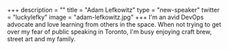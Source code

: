 +++
description = ""
title = "Adam Lefkowitz"
type = "new-speaker"
twitter = "luckylefky"
image = "adam-lefkowitz.jpg"
+++
I'm an avid DevOps advocate and love learning from others in the space. When not trying to get over my fear of public speaking in Toronto, I'm busy enjoying craft brew, street art and my family.